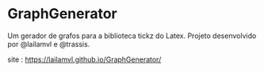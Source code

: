 # GraphGenerator

Um gerador de grafos para a biblioteca tickz do Latex. Projeto desenvolvido por @lailamvl e @trassis.

site : https://lailamvl.github.io/GraphGenerator/
